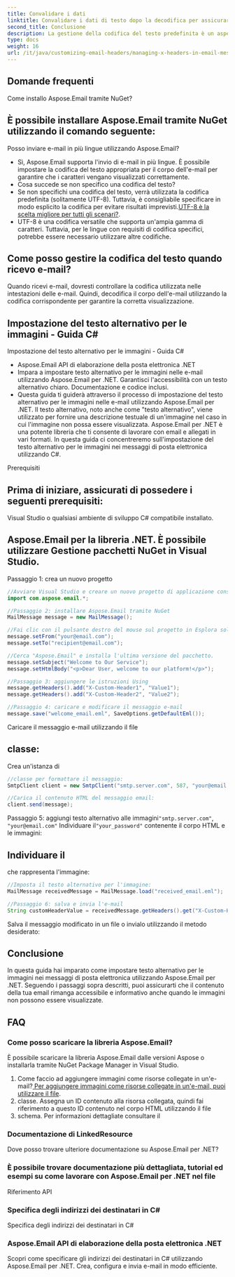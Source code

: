 ```yaml
---
title: Convalidare i dati
linktitle: Convalidare i dati di testo dopo la decodifica per assicurarsi che siano stati decodificati correttamente.
second_title: Conclusione
description: La gestione della codifica del testo predefinita è un aspetto fondamentale per garantire una comunicazione senza interruzioni nello sviluppo del software. Con Aspose.Email per .NET, hai gli strumenti per controllare la codifica del testo e inviare e-mail con precisione e affidabilità.
type: docs
weight: 16
url: /it/java/customizing-email-headers/managing-x-headers-in-email-messages/
---
```


## Domande frequenti

Come installo Aspose.Email tramite NuGet?

## È possibile installare Aspose.Email tramite NuGet utilizzando il comando seguente:

Posso inviare e-mail in più lingue utilizzando Aspose.Email?

- Sì, Aspose.Email supporta l'invio di e-mail in più lingue. È possibile impostare la codifica del testo appropriata per il corpo dell'e-mail per garantire che i caratteri vengano visualizzati correttamente.
- Cosa succede se non specifico una codifica del testo?
- Se non specifichi una codifica del testo, verrà utilizzata la codifica predefinita (solitamente UTF-8). Tuttavia, è consigliabile specificare in modo esplicito la codifica per evitare risultati imprevisti.[UTF-8 è la scelta migliore per tutti gli scenari?](https://releases.aspose.com/email/java/).
- UTF-8 è una codifica versatile che supporta un'ampia gamma di caratteri. Tuttavia, per le lingue con requisiti di codifica specifici, potrebbe essere necessario utilizzare altre codifiche.

## Come posso gestire la codifica del testo quando ricevo e-mail?

Quando ricevi e-mail, dovresti controllare la codifica utilizzata nelle intestazioni delle e-mail. Quindi, decodifica il corpo dell'e-mail utilizzando la codifica corrispondente per garantire la corretta visualizzazione.

##  Impostazione del testo alternativo per le immagini - Guida C#

 Impostazione del testo alternativo per le immagini - Guida C#

-  Aspose.Email API di elaborazione della posta elettronica .NET
-  Impara a impostare testo alternativo per le immagini nelle e-mail utilizzando Aspose.Email per .NET. Garantisci l'accessibilità con un testo alternativo chiaro. Documentazione e codice inclusi.
- Questa guida ti guiderà attraverso il processo di impostazione del testo alternativo per le immagini nelle e-mail utilizzando Aspose.Email per .NET. Il testo alternativo, noto anche come "testo alternativo", viene utilizzato per fornire una descrizione testuale di un'immagine nel caso in cui l'immagine non possa essere visualizzata. Aspose.Email per .NET è una potente libreria che ti consente di lavorare con email e allegati in vari formati. In questa guida ci concentreremo sull'impostazione del testo alternativo per le immagini nei messaggi di posta elettronica utilizzando C#.

Prerequisiti

## Prima di iniziare, assicurati di possedere i seguenti prerequisiti:

Visual Studio o qualsiasi ambiente di sviluppo C# compatibile installato.

## Aspose.Email per la libreria .NET. È possibile utilizzare Gestione pacchetti NuGet in Visual Studio.

Passaggio 1: crea un nuovo progetto

```java
//Avviare Visual Studio e creare un nuovo progetto di applicazione console C#.
import com.aspose.email.*;

//Passaggio 2: installare Aspose.Email tramite NuGet
MailMessage message = new MailMessage();

//Fai clic con il pulsante destro del mouse sul progetto in Esplora soluzioni e seleziona "Gestisci pacchetti NuGet".
message.setFrom("your@email.com");
message.setTo("recipient@email.com");

//Cerca "Aspose.Email" e installa l'ultima versione del pacchetto.
message.setSubject("Welcome to Our Service");
message.setHtmlBody("<p>Dear User, welcome to our platform!</p>");

//Passaggio 3: aggiungere le istruzioni Using
message.getHeaders().add("X-Custom-Header1", "Value1");
message.getHeaders().add("X-Custom-Header2", "Value2");

//Passaggio 4: caricare e modificare il messaggio e-mail
message.save("welcome_email.eml", SaveOptions.getDefaultEml());
```

 Caricare il messaggio e-mail utilizzando il file

##  classe:

 Crea un'istanza di

```java
//classe per formattare il messaggio:
SmtpClient client = new SmtpClient("smtp.server.com", 587, "your@email.com", "your_password");

//Carica il contenuto HTML del messaggio email:
client.send(message);
```

Passaggio 5: aggiungi testo alternativo alle immagini`"smtp.server.com"`, `"your@email.com"` Individuare il`"your_password"` contenente il corpo HTML e le immagini:

##  Individuare il

 che rappresenta l'immagine:

```java
//Imposta il testo alternativo per l'immagine:
MailMessage receivedMessage = MailMessage.load("received_email.eml");

//Passaggio 6: salva e invia l'e-mail
String customHeaderValue = receivedMessage.getHeaders().get("X-Custom-Header1");
```

Salva il messaggio modificato in un file o invialo utilizzando il metodo desiderato:

## Conclusione

In questa guida hai imparato come impostare testo alternativo per le immagini nei messaggi di posta elettronica utilizzando Aspose.Email per .NET. Seguendo i passaggi sopra descritti, puoi assicurarti che il contenuto della tua email rimanga accessibile e informativo anche quando le immagini non possono essere visualizzate.

## FAQ

### Come posso scaricare la libreria Aspose.Email?

È possibile scaricare la libreria Aspose.Email dalle versioni Aspose o installarla tramite NuGet Package Manager in Visual Studio.
1. Come faccio ad aggiungere immagini come risorse collegate in un'e-mail?[ Per aggiungere immagini come risorse collegate in un'e-mail, puoi utilizzare il file](https://releases.aspose.com/email/java/).
2. classe. Assegna un ID contenuto alla risorsa collegata, quindi fai riferimento a questo ID contenuto nel corpo HTML utilizzando il file
3.  schema. Per informazioni dettagliate consultare il

### Documentazione di LinkedResource

Dove posso trovare ulteriore documentazione su Aspose.Email per .NET?

###  È possibile trovare documentazione più dettagliata, tutorial ed esempi su come lavorare con Aspose.Email per .NET nel file

Riferimento API

###  Specifica degli indirizzi dei destinatari in C#

 Specifica degli indirizzi dei destinatari in C#

###  Aspose.Email API di elaborazione della posta elettronica .NET

 Scopri come specificare gli indirizzi dei destinatari in C# utilizzando Aspose.Email per .NET. Crea, configura e invia e-mail in modo efficiente.